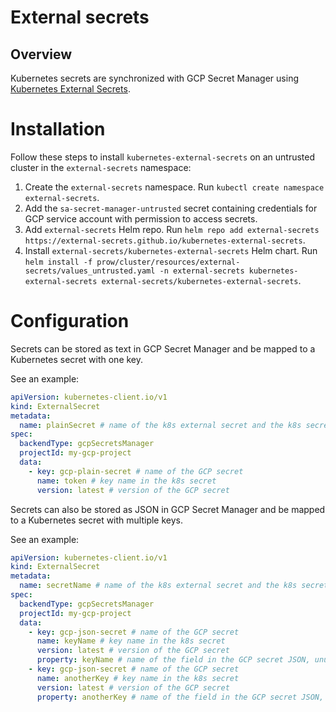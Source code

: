 # External secrets

## Overview

Kubernetes secrets are synchronized with GCP Secret Manager using [Kubernetes External Secrets](https://github.com/external-secrets/kubernetes-external-secrets).

# Installation

Follow these steps to install `kubernetes-external-secrets` on an untrusted cluster in the `external-secrets` namespace:

1. Create the `external-secrets` namespace. Run `kubectl create namespace external-secrets`.
2. Add the `sa-secret-manager-untrusted` secret containing credentials for GCP service account with permission to access secrets.
3. Add `external-secrets` Helm repo. Run `helm repo add external-secrets https://external-secrets.github.io/kubernetes-external-secrets`.
4. Install `external-secrets/kubernetes-external-secrets` Helm chart. Run `helm install -f prow/cluster/resources/external-secrets/values_untrusted.yaml -n external-secrets kubernetes-external-secrets external-secrets/kubernetes-external-secrets`.
# Configuration

Secrets can be stored as text in GCP Secret Manager and be mapped to a Kubernetes secret with one key. 

See an example:

```yaml
apiVersion: kubernetes-client.io/v1
kind: ExternalSecret
metadata:
  name: plainSecret # name of the k8s external secret and the k8s secret
spec:
  backendType: gcpSecretsManager
  projectId: my-gcp-project
  data:
    - key: gcp-plain-secret # name of the GCP secret
      name: token # key name in the k8s secret
      version: latest # version of the GCP secret
```

Secrets can also be stored as JSON in GCP Secret Manager and be mapped to a Kubernetes secret with multiple keys. 

See an example:

```yaml
apiVersion: kubernetes-client.io/v1
kind: ExternalSecret
metadata:
  name: secretName # name of the k8s external secret and the k8s secret
spec:
  backendType: gcpSecretsManager
  projectId: my-gcp-project
  data:
    - key: gcp-json-secret # name of the GCP secret
      name: keyName # key name in the k8s secret
      version: latest # version of the GCP secret
      property: keyName # name of the field in the GCP secret JSON, unused for plain values
    - key: gcp-json-secret # name of the GCP secret
      name: anotherKey # key name in the k8s secret
      version: latest # version of the GCP secret
      property: anotherKey # name of the field in the GCP secret JSON, unused for plain values
```
